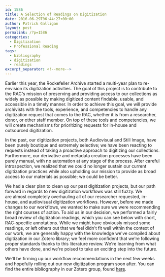 ```yaml
---
id: 1586
title: A Selection of Readings on Digitization
date: 2016-06-29T06:44:27+00:00
author: Patrick Galligan
layout: post
permalink: /?p=1586
categories:
  - Digitization
  - Professional Reading
tags:
  - bibliography
  - digitization
  - readings
excerpt_separator: <!--more-->
---
```

Earlier this year, the Rockefeller Archive started a multi-year plan to re-envision its digitization activities. The goal of this project is to contribute to the RAC's mission of preserving and providing access to our collections as widely as possible by making digitized content findable, usable, and accessible in a timely manner. In order to achieve this goal, we will provide archivists with the tools, experience, and competencies to handle any digitization request that comes to the RAC, whether it is from a researcher, donor, or other staff member. On top of these tools and competencies, we will create mechanisms for prioritizing requests for in-house and outsourced digitization. <!--more-->

In the past, our digitization projects, both Audiovisual and Still Image, have been purely boutique and extremely selective; we have been reacting to requests instead of taking a proactive approach to digitizing our collections. Furthermore, our derivative and metadata creation processes have been purely manual, with no automation at any stage of the process. After careful introspection, we realized that we could no longer sustain our current digitization practices while also upholding our mission to provide as broad access to our materials as possible; we could be better.

We had a clear plan to clean up our past digitization projects, but our path forward in regards to new digitization workflows was still fuzzy. We are almost completely overhauling all of our researcher requested, in-house, and audiovisual digitization workflows. However, before we made changes to our workflows, we wanted to make sure we were recommending the right courses of action. To aid us in our decision, we performed a fairly broad review of digitization readings, which you can see below with short, RAC-specific annotations. While we might have obviously missed some readings, or left others out that we feel didn't fit well within the context of our work, we are generally happy with the knowledge we've compiled about digitization in our Zotero library; we feel more confident that we're following proper standards thanks to this literature review. We're learning from what others have done, and we're poised to take an exciting step into the future.

We'll be firming up our workflow recommendations in the next few weeks and hopefully rolling out our new digitization program soon after. You can find the entire bibliography in our Zotero group, found [here](https://www.zotero.org/groups/d-team_readings/items/collectionKey/WT797KMS).
